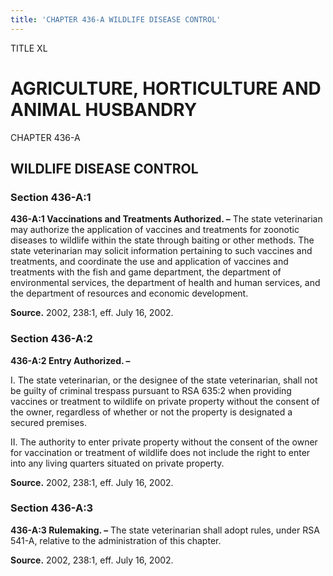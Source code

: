 ```yaml
---
title: 'CHAPTER 436-A WILDLIFE DISEASE CONTROL'
---
```


TITLE XL
                                             
AGRICULTURE, HORTICULTURE AND ANIMAL HUSBANDRY
==============================================

CHAPTER 436-A
                                             
WILDLIFE DISEASE CONTROL
------------------------

### Section 436-A:1

 **436-A:1 Vaccinations and Treatments Authorized. –** The state
veterinarian may authorize the application of vaccines and treatments
for zoonotic diseases to wildlife within the state through baiting or
other methods. The state veterinarian may solicit information pertaining
to such vaccines and treatments, and coordinate the use and application
of vaccines and treatments with the fish and game department, the
department of environmental services, the department of health and human
services, and the department of resources and economic development.

**Source.** 2002, 238:1, eff. July 16, 2002.

### Section 436-A:2

 **436-A:2 Entry Authorized. –**
                                             
 I. The state veterinarian, or the designee of the state
veterinarian, shall not be guilty of criminal trespass pursuant to RSA
635:2 when providing vaccines or treatment to wildlife on private
property without the consent of the owner, regardless of whether or not
the property is designated a secured premises.
                                             
 II. The authority to enter private property without the consent of
the owner for vaccination or treatment of wildlife does not include the
right to enter into any living quarters situated on private property.

**Source.** 2002, 238:1, eff. July 16, 2002.

### Section 436-A:3

 **436-A:3 Rulemaking. –** The state veterinarian shall adopt rules,
under RSA 541-A, relative to the administration of this chapter.

**Source.** 2002, 238:1, eff. July 16, 2002.
